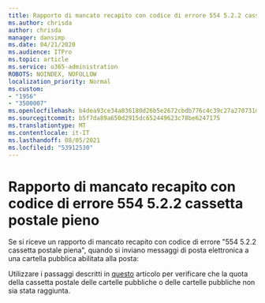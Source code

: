 ```yaml
---
title: Rapporto di mancato recapito con codice di errore 554 5.2.2 cassetta postale pieno
ms.author: chrisda
author: chrisda
manager: dansimp
ms.date: 04/21/2020
ms.audience: ITPro
ms.topic: article
ms.service: o365-administration
ROBOTS: NOINDEX, NOFOLLOW
localization_priority: Normal
ms.custom:
- "1956"
- "3500007"
ms.openlocfilehash: b4dea93ce34a836180d26b5e2672cbdb776c4c39c27a270731d52ceea5bd319f
ms.sourcegitcommit: b5f7da89a650d2915dc652449623c78be6247175
ms.translationtype: MT
ms.contentlocale: it-IT
ms.lasthandoff: 08/05/2021
ms.locfileid: "53912530"
---
```

# <a name="ndr-with-error-code-554-522-mailbox-full"></a>Rapporto di mancato recapito con codice di errore 554 5.2.2 cassetta postale pieno

Se si riceve un rapporto di mancato recapito con codice di errore "554 5.2.2 cassetta postale piena", quando si inviano messaggi di posta elettronica a una cartella pubblica abilitata alla posta:  

Utilizzare i passaggi descritti in [questo](https://aka.ms/554522) articolo per verificare che la quota della cassetta postale delle cartelle pubbliche o delle cartelle pubbliche non sia stata raggiunta.
